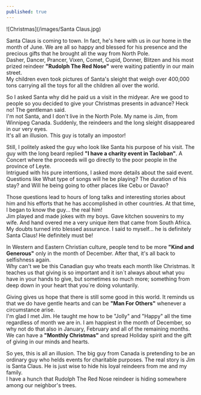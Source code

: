 ```yaml
---
published: true
---
```

![Christmas](/images/Santa Claus.jpg)


Santa Claus is coming to town. In fact, he's here with us in our home in the month of June. We are all so happy and blessed for his presence and the precious gifts that he brought all the way from North Pole.   
Dasher, Dancer, Prancer, Vixen, Comet, Cupid, Donner, Blitzen and his most prized reindeer **"Rudolph The Red Nose"** were waiting patiently in our main street.   
My children even took pictures of Santa's sleight that weigh over 400,000 tons carrying all the toys for all the children all over the world.

So I asked Santa why did he paid us a visit in the midyear. Are we good to people so you decided to give your Christmas presents in advance?
Heck no! The gentleman said.   
I'm not Santa, and I don't live in the North Pole. My name is Jim, from Winnipeg Canada. Suddenly, the reindeers and the long sleight disappeared in our very eyes.   
It's all an illusion. This guy is totally an impostor! 

Still, I politely asked the guy who look like Santa his purpose of his visit. The guy with the long beard replied **"I have a charity event in Tacloban"**. A Concert where the proceeds will go directly to the poor people in the province of Leyte.   
Intrigued with his pure intentions, I asked more details about the said event. Questions like What type of songs will he be playing? The duration of his stay? and Will he being going to other places like Cebu or Davao?

Those questions lead to hours of long talks and interesting stories about him and his efforts that he has accomplished in other countries. At that time, I began to know the guy... the real him!   
Jim played and made jokes with my boys. Gave kitchen souvenirs to my wife. And hand overed me a very unique item that came from South Africa.   
My doubts turned into blessed assurance. I said to myself... he is definitely Santa Claus! He definitely must be!

In Western and Eastern Christian culture, people tend to be more **"Kind and Generous"** only in the month of December. After that, it's all back to selfishness again.   
Why can't we be this Canadian guy who treats each month like Christmas. It teaches us that giving is so important and it isn´t always about what you have in your hands to give, but sometimes so much more; something from deep down in your heart that you`re doing voluntarily.

Giving gives us hope that there is still some good in this world. It reminds us that we do have gentle hearts and can be **"Man For Others"** whenever a circumstance arise.   
I'm glad I met Jim. He taught me how to be "Jolly" and "Happy" all the time regardless of month we are in. I am happiest in the month of December, so why not do that also in January, February and all of the remaining months.   
We can have a **"Monthly Christmas"** and spread Holiday spirit and the gift of giving in our minds and hearts. 

So yes, this is all an illusion. The big guy from Canada is pretending to be an ordinary guy who helds events for charitable purposes. The real story is Jim is Santa Claus. He is just wise to hide his loyal reindeers from me and my family.   
I have a hunch that Rudolph The Red Nose reindeer is hiding somewhere among our neighbor's trees. 